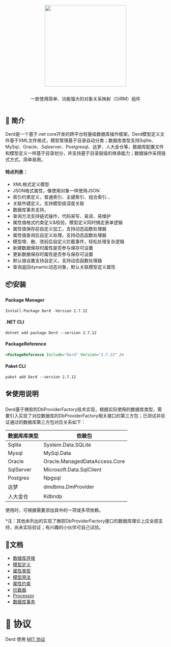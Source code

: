 <div align="center">
<article style="display: flex; flex-direction: column; align-items: center; justify-content: center;">
    <p align="center"><img width="256" src="http://res.dayuan.tech/images/derd.png" /></p>
    <p>
        一款使用简单、功能强大的对象关系映射（O/RM）组件
    </p>
</article>
</div>


##  :beginner: 简介

Derd是一个基于.net core开发的跨平台轻量级数据库操作框架。Derd模型定义文件基于XML文件格式，模型管理基于目录自动分类；数据库类型支持Sqlite、MySql、Oracle、Sqlserver、Postgresql、达梦、人大金仓等，数据库配置文件和模型定义一样基于目录划分，并支持基于目录层级的继承能力；数据操作采用链式方式，简单易用。

#### 特点列表：

* XML格式定义模型
* JSON格式属性，像使用对象一样使用JSON
* 索引约束定义，普通索引、主键索引、组合索引...
* 关联外键定义，支持模型级深度关联
* 数据库事务支持，
* 查询方法支持链式操作，代码易写、易读、易维护
* 属性值格式约束定义&校验，模型定义同时搞定表单逻辑
* 属性值保存前自定义加工，支持动态函数处理器
* 属性值查询后自定义处理，支持动态函数处理器
* 模型增、删、改前后自定义拦截事件，轻松处理复杂逻辑
* 新建数据保存时属性是否参与保存可设置
* 更新数据保存时属性是否参与保存可设置
* 默认值设置支持自定义，支持动态函数处理器
* 查询返回dynamic动态对象，默认关联模型定义属性



## :package:安装

#### Package Manager

```shell
Install-Package Derd -Version 2.7.12
```

#### .NET CLI

```shell
dotnet add package Derd --version 2.7.12
```

#### PackageReference

```xml
<PackageReference Include="Derd" Version="2.7.12" />
```

#### Paket CLI

```shell
paket add Derd --version 2.7.12
```



## :hammer_and_wrench:使用说明

Derd基于微软的DbProviderFactory技术实现，根据实际使用的数据库类型，需要引入实现了对应数据库的DbProviderFactory相关接口的第三方包；已测试并验证通过的数据库第三方包对应关系如下：

| 数据库库类型 | 依赖包                        |
| ------------ | ----------------------------- |
| Sqlite       | System.Data.SQLite            |
| Mysql        | MySql.Data                    |
| Oracle       | Oracle.ManagedDataAccess.Core |
| SqlServer    | Microsoft.Data.SqlClient      |
| Postgres     | Npgsql                        |
| 达梦         | dmdbms.DmProvider             |
| 人大金仓     | Kdbndp                        |

使用时，可根据需要添加其中的一项或多项依赖。

*注：其他未列出的实现了微软DbProviderFactory接口的数据库理论上应全部支持，尚未实际验证；有兴趣的小伙伴可自己试验。



## :pencil:文档

- [数据库连接](https://softwaiter.github.io/Derd/#/0201)
- [模型定义](https://softwaiter.github.io/Derd/#/0202)
- [属性类型](https://softwaiter.github.io/Derd/#/0203)
- [模型用法](https://softwaiter.github.io/Derd/#/0204)
- [属性约束](https://softwaiter.github.io/Derd/#/0205)
- [拦截器](https://softwaiter.github.io/Derd/#/0206)
- [Processor](https://softwaiter.github.io/Derd/#/0207)
- [数据库事务](https://softwaiter.github.io/Derd/#/0208)



# 🎈 协议

Derd 使用 [MIT 协议](https://github.com/softwaiter/Derd/blob/master/LICENSE)
